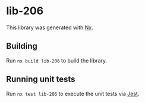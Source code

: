 # lib-206

This library was generated with [Nx](https://nx.dev).

## Building

Run `nx build lib-206` to build the library.

## Running unit tests

Run `nx test lib-206` to execute the unit tests via [Jest](https://jestjs.io).
